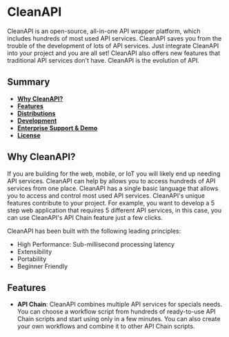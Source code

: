 # CleanAPI
CleanAPI is an open-source, all-in-one API wrapper platform, which includes hundreds of most used API services. CleanAPI saves you from the trouble of the development of lots of API services. Just integrate CleanAPI into your project and you are all set! CleanAPI also offers new features that traditional API services don't have. CleanAPI is the evolution of API.

## Summary
- [**Why CleanAPI?**](#why-cleanapi)
- [**Features**](#features)
- [**Distributions**](#distributions)
- [**Development**](#development)
- [**Enterprise Support & Demo**](#enterprise-support--demo)
- [**License**](#license)

## Why CleanAPI?
If you are building for the web, mobile, or IoT you will likely end up needing API services. CleanAPI can help by allows you to access hundreds of API services from one place. CleanAPI has a single basic language that allows you to access and control most used API services. CleanAPI's unique features contribute to your project. For example, you want to develop a 5 step web application that requires 5 different API services, in this case, you can use CleanAPI's API Chain feature just a few clicks.

CleanAPI has been built with the following leading principles:
- High Performance: Sub-millisecond processing latency
- Extensibility
- Portability
- Beginner Friendly

## Features
- **API Chain**: CleanAPI combines multiple API services for specials needs. You can choose a workflow script from hundreds of ready-to-use API Chain scripts and start using only in a few minutes. You can also create your own workflows and combine it to other API Chain scripts.
